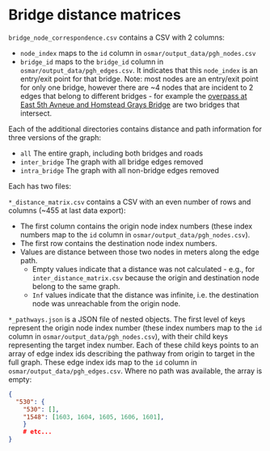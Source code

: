 # Bridge distance matrices

`bridge_node_correspondence.csv` contains a CSV with 2 columns:
- `node_index` maps to the `id` column in `osmar/output_data/pgh_nodes.csv`
- `bridge_id` maps to the `bridge_id` column in `osmar/output_data/pgh_edges.csv`. It indicates that this `node_index` is an entry/exit point for that bridge. Note: most nodes are an entry/exit point for only one bridge, however there are ~4 nodes that are incident to 2 edges that belong to different bridges - for example the [overpass at East 5th Avneue and Homstead Grays Bridge](https://www.openstreetmap.org/relation/9340973) are two bridges that intersect.

Each of the additional directories contains distance and path information for three versions of the graph:

- `all` The entire graph, including both bridges and roads
- `inter_bridge` The graph with all bridge edges removed
- `intra_bridge` The graph with all non-bridge edges removed

Each has two files:

`*_distance_matrix.csv` contains a CSV with an even number of rows and columns (~455 at last data export):
- The first column contains the origin node index numbers (these index numbers map to the `id` column in `osmar/output_data/pgh_nodes.csv`). 
- The first row contains the destination node index numbers. 
- Values are distance between those two nodes in meters along the edge path. 
    - Empty values indicate that a distance was not calculated - e.g., for `inter_distance_matrix.csv` because the origin and destination node belong to the same graph. 
    - `Inf` values indicate that the distance was infinite, i.e. the destination node was unreachable from the origin node.
    
`*_pathways.json` is a JSON file of nested objects. The first level of keys represent the origin node index number (these index numbers map to the `id` column in `osmar/output_data/pgh_nodes.csv`), with their child keys representing the target index number. Each of these child keys points to an array of edge index ids describing the pathway from origin to target in the full graph. These edge index ids map to the `id` column in `osmar/output_data/pgh_edges.csv`. Where no path was available, the array is empty:

```json
{
  "530": {
    "530": [],
    "1548": [1603, 1604, 1605, 1606, 1601],
    }
    # etc...
}
```